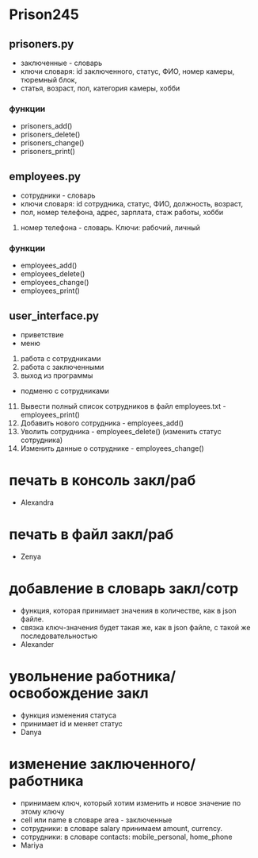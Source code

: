 # Prison245

## prisoners.py

* заключенные - словарь
* ключи словаря: id заключенного, статус, ФИО, номер камеры, тюремный блок,
* статья, возраст, пол, категория камеры, хобби

### функции

* prisoners_add()
* prisoners_delete()
* prisoners_change()
* prisoners_print()

## employees.py

* сотрудники - словарь
* ключи словаря: id сотрудника, статус, ФИО, должность, возраст,
* пол, номер телефона, адрес, зарплата, стаж работы, хобби

1. номер телефона - словарь. Ключи: рабочий, личный

### функции

* employees_add()
* employees_delete()
* employees_change()
* employees_print()

## user_interface.py

* приветствие
* меню

1. работа с сотрудниками
2. работа с заключенными
3. выход из программы

* подменю с сотрудниками

11. Вывести полный список сотрудников в файл employees.txt - employees_print()
12. Добавить нового сотрудника - employees_add()
13. Уволить сотрудника - employees_delete() (изменить статус сотрудника)
14. Изменить данные о сотруднике - employees_change()

# печать в консоль закл/раб
* Alexandra
# печать в файл закл/раб
* Zenya

# добавление в словарь закл/сотр
* функция, которая принимает значения в количестве, как в json файле.
* связка ключ-значения будет такая же, как в json файле, с такой же последовательностью
* Alexander

# увольнение работника/освобождение закл
* функция изменения статуса
* принимает id и меняет статус
* Danya

# изменение заключенного/работника
* принимаем ключ, который хотим изменить и новое значение по этому ключу
* cell или name в словаре area - заключенные
* сотрудники: в словаре salary принимаем amount, currency.
* сотрудники: в словаре contacts: mobile_personal, home_phone
* Mariya
